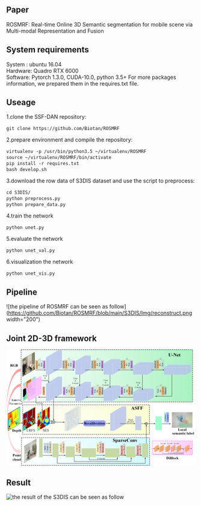 ## Paper
ROSMRF: Real-time Online 3D Semantic segmentation for mobile scene via Multi-modal Representation and Fusion

## System requirements
System : ubuntu 16.04  
Hardware: Quadro RTX 6000  
Software: Pytorch 1.3.0, CUDA-10.0, python 3.5+  For more packages information, we prepared them in the requires.txt file. 
## Useage
1.clone the SSF-DAN repository:  
```
git clone https://github.com/Biotan/ROSMRF
```
2.prepare environment and compile the repository:  
```
virtualenv -p /usr/bin/python3.5 ~/virtualenv/ROSMRF
source ~/virtualenv/ROSMRF/bin/activate
pip install -r requires.txt
bash develop.sh
```
3.download the row data of S3DIS dataset and use the script to preprocess:
```
cd S3DIS/
python preprocess.py
python prepare_data.py
```
4.train the network
```
python unet.py
```
5.evaluate the network
```
python unet_val.py
```
6.visualization the network
```
python unet_vis.py
```
## Pipeline
![the pipeline of ROSMRF can be seen as follow](https://github.com/Biotan/ROSMRF/blob/main/S3DIS/Img/reconstruct.png width="200")
## Joint 2D-3D framework
![the framework of ROSMRF can be seen as follow](https://github.com/Biotan/ROSMRF/blob/main/S3DIS/Img/framework.png)
## Result
![the result of the S3DIS can be seen as follow](https://github.com/Biotan/ROSMRF/blob/main/S3DIS/Img/S3DIS.png)
